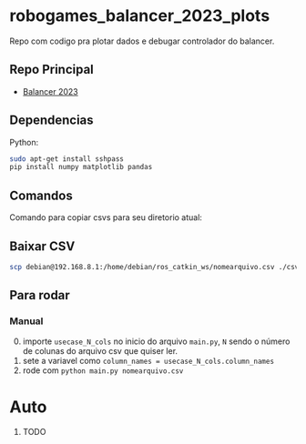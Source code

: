# robogames_balancer_2023_plots

Repo com codigo pra plotar dados e debugar controlador do balancer.

## Repo Principal

- [Balancer 2023](https://github.com/UnbDroid/Robogames_balancer_2023)

## Dependencias

Python:

```bash
sudo apt-get install sshpass
pip install numpy matplotlib pandas
```

## Comandos

Comando para copiar csvs para seu diretorio atual:

## Baixar CSV

```bash
scp debian@192.168.8.1:/home/debian/ros_catkin_ws/nomearquivo.csv ./csv/
```

## Para rodar

### Manual

0. importe `usecase_N_cols` no inicio do arquivo `main.py`, `N` sendo o número de colunas do arquivo csv que quiser ler.
1. sete a variavel como `column_names = usecase_N_cols.column_names`
2. rode com `python main.py nomearquivo.csv`

# Auto

1. TODO
